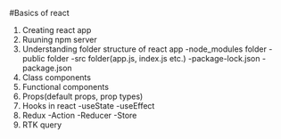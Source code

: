 #Basics of react

1. Creating react app
2. Ruuning npm server
3. Understanding folder structure of react app
-node_modules folder
-public folder
-src folder(app.js, index.js etc.)
-package-lock.json
-package.json
4. Class components
5. Functional components
6. Props(default props, prop types)
7. Hooks in react
-useState
-useEffect
8. Redux
-Action
-Reducer
-Store
9. RTK query

